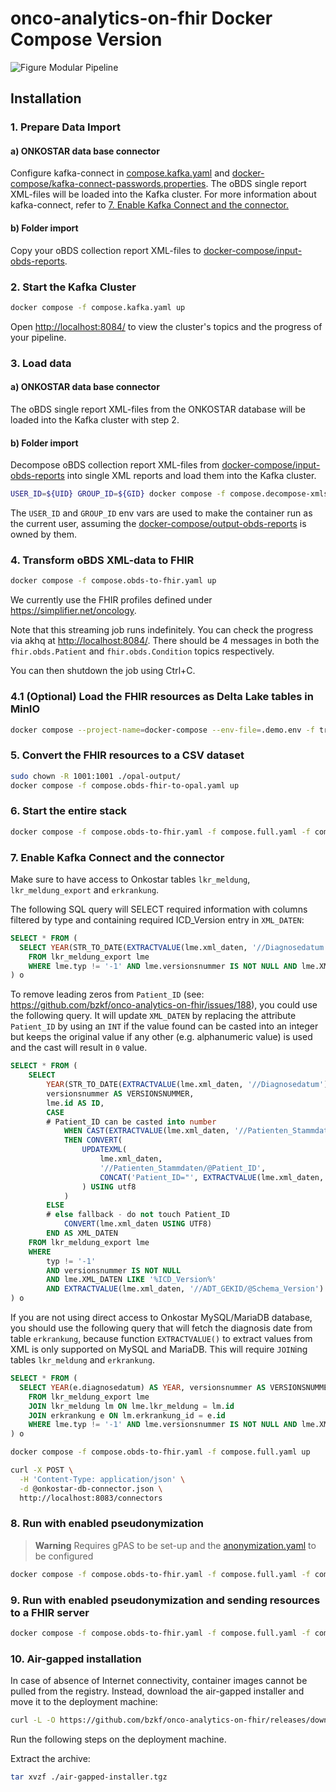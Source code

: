 # onco-analytics-on-fhir Docker Compose Version

![Figure Modular Pipeline](../img/fig1.png)

## Installation

### 1. Prepare Data Import

#### a) ONKOSTAR data base connector

Configure kafka-connect in [compose.kafka.yaml](compose.kafka.yaml) and [docker-compose/kafka-connect-passwords.properties](kafka-connect-passwords.properties).
The oBDS single report XML-files will be loaded into the Kafka cluster.
For more information about kafka-connect, refer to [7. Enable Kafka Connect and the connector.](#7-enable-kafka-konnect-and-the-connector)

#### b) Folder import

Copy your oBDS collection report XML-files to [docker-compose/input-obds-reports]().

### 2. Start the Kafka Cluster

```sh
docker compose -f compose.kafka.yaml up
```

Open <http://localhost:8084/> to view the cluster's topics and the progress of your pipeline.

### 3. Load data

#### a) ONKOSTAR data base connector

The oBDS single report XML-files from the ONKOSTAR database will be loaded into the Kafka cluster with step 2.

#### b) Folder import

Decompose oBDS collection report XML-files from [docker-compose/input-obds-reports](docker-compose/input-obds-reports) into single XML reports and load them into the Kafka cluster.

```sh
USER_ID=${UID} GROUP_ID=${GID} docker compose -f compose.decompose-xmls.yaml up
```

The `USER_ID` and `GROUP_ID` env vars are used to make the container run as the current user,
assuming the [docker-compose/output-obds-reports](docker-compose/output-obds-reports) is owned by them.

### 4. Transform oBDS XML-data to FHIR

```sh
docker compose -f compose.obds-to-fhir.yaml up
```

We currently use the FHIR profiles defined under <https://simplifier.net/oncology>.

Note that this streaming job runs indefinitely. You can check the progress via akhq at <http://localhost:8084/>.
There should be 4 messages in both the `fhir.obds.Patient` and `fhir.obds.Condition` topics respectively.

You can then shutdown the job using Ctrl+C.

### 4.1 (Optional) Load the FHIR resources as Delta Lake tables in MinIO

```sh
docker compose --project-name=docker-compose --env-file=.demo.env -f trino-pathling/compose.yaml up
```

### 5. Convert the FHIR resources to a CSV dataset

```sh
sudo chown -R 1001:1001 ./opal-output/
docker compose -f compose.obds-fhir-to-opal.yaml up
```

### 6. Start the entire stack

```sh
docker compose -f compose.obds-to-fhir.yaml -f compose.full.yaml -f compose.decompose-xmls.yaml -f compose.obds-fhir-to-opal.yaml up
```

### 7. Enable Kafka Connect and the connector

Make sure to have access to Onkostar tables `lkr_meldung`, `lkr_meldung_export` and `erkrankung`.

The following SQL query will SELECT required information with columns filtered by type and containing required ICD_Version entry in `XML_DATEN`:

```sql
SELECT * FROM (
  SELECT YEAR(STR_TO_DATE(EXTRACTVALUE(lme.xml_daten, '//Diagnosedatum'), '%d.%c.%Y')) AS YEAR, versionsnummer AS VERSIONSNUMMER, lme.id AS ID, CONVERT(lme.xml_daten using utf8) AS XML_DATEN
    FROM lkr_meldung_export lme
    WHERE lme.typ != '-1' AND lme.versionsnummer IS NOT NULL AND lme.XML_DATEN LIKE '%ICD_Version%'
) o
```

To remove leading zeros from `Patient_ID` (see: https://github.com/bzkf/onco-analytics-on-fhir/issues/188), you could use the following query.
It will update `XML_DATEN` by replacing the attribute `Patient_ID` by using an `INT` if the value found can be casted into an integer but keeps the original value
if any other (e.g. alphanumeric value) is used and the cast will result in `0` value.

```sql
SELECT * FROM (
    SELECT
        YEAR(STR_TO_DATE(EXTRACTVALUE(lme.xml_daten, '//Diagnosedatum'), '%d.%c.%Y')) AS YEAR,
        versionsnummer AS VERSIONSNUMMER,
        lme.id AS ID,
        CASE
        # Patient_ID can be casted into number
            WHEN CAST(EXTRACTVALUE(lme.xml_daten, '//Patienten_Stammdaten/@Patient_ID') AS INT) > 0
            THEN CONVERT(
                UPDATEXML(
                    lme.xml_daten,
                    '//Patienten_Stammdaten/@Patient_ID',
                    CONCAT('Patient_ID="', EXTRACTVALUE(lme.xml_daten, '//Patienten_Stammdaten/@Patient_ID'),'"')
                ) USING utf8
            )
        ELSE
        # else fallback - do not touch Patient_ID
            CONVERT(lme.xml_daten USING UTF8)
        END AS XML_DATEN
    FROM lkr_meldung_export lme
    WHERE
        typ != '-1'
        AND versionsnummer IS NOT NULL
        AND lme.XML_DATEN LIKE '%ICD_Version%'
        AND EXTRACTVALUE(lme.xml_daten, '//ADT_GEKID/@Schema_Version') LIKE '2.%'
) o
```

If you are not using direct access to Onkostar MySQL/MariaDB database, you should use the following query that will fetch
the diagnosis date from table `erkrankung`, because function `EXTRACTVALUE()` to extract values from XML is only
supported on MySQL and MariaDB.
This will require `JOIN`ing tables `lkr_meldung` and `erkrankung`.

```sql
SELECT * FROM (
  SELECT YEAR(e.diagnosedatum) AS YEAR, versionsnummer AS VERSIONSNUMMER, lme.id AS ID, CONVERT(lme.xml_daten using utf8) AS XML_DATEN
    FROM lkr_meldung_export lme
    JOIN lkr_meldung lm ON lme.lkr_meldung = lm.id
    JOIN erkrankung e ON lm.erkrankung_id = e.id
    WHERE lme.typ != '-1' AND lme.versionsnummer IS NOT NULL AND lme.XML_DATEN LIKE '%ICD_Version%'
) o
```

```sh
docker compose -f compose.obds-to-fhir.yaml -f compose.full.yaml up
```

```sh
curl -X POST \
  -H 'Content-Type: application/json' \
  -d @onkostar-db-connector.json \
  http://localhost:8083/connectors
```

### 8. Run with enabled pseudonymization

> **Warning**
> Requires gPAS to be set-up and the [anonymization.yaml](anonymization.yaml) to be configured

```sh
docker compose -f compose.obds-to-fhir.yaml -f compose.full.yaml -f compose.pseudonymization.yaml up
```

### 9. Run with enabled pseudonymization and sending resources to a FHIR server

```sh
docker compose -f compose.obds-to-fhir.yaml -f compose.full.yaml -f compose.fhir-server.yaml -f compose.pseudonymization.yaml up
```

### 10. Air-gapped installation

In case of absence of Internet connectivity, container images cannot be pulled from the registry. Instead, download the air-gapped installer and move it to the deployment machine:

<!-- x-release-please-start-version -->

```sh
curl -L -O https://github.com/bzkf/onco-analytics-on-fhir/releases/download/v2.2.2/air-gapped-installer.tgz
```

<!-- x-release-please-end -->

Run the following steps on the deployment machine.

Extract the archive:

```sh
tar xvzf ./air-gapped-installer.tgz
```
